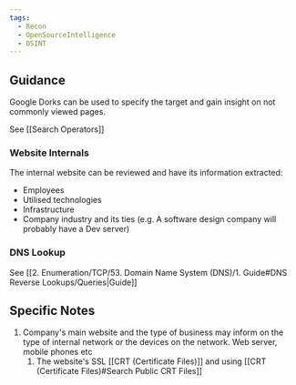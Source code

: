 ```yaml
---
tags:
  - Recon
  - OpenSourceIntelligence
  - OSINT
---
```


## Guidance 

Google Dorks can be used to specify the target and gain insight on not commonly viewed pages.

See [[Search Operators]]
### Website Internals

The internal website can be reviewed and have its information extracted:

- Employees 
- Utilised technologies
- Infrastructure 
- Company industry and its ties (e.g. A software design company will probably have a Dev server)

### DNS Lookup 

See [[2. Enumeration/TCP/53. Domain Name System (DNS)/1. Guide#DNS Reverse Lookups/Queries|Guide]]
## Specific Notes

1. Company's main website and the type of business may inform on the type of internal network or the devices on the network. Web server, mobile phones etc
	1. The website's SSL [[CRT (Certificate Files)]] and using [[CRT (Certificate Files)#Search Public CRT Files]]


